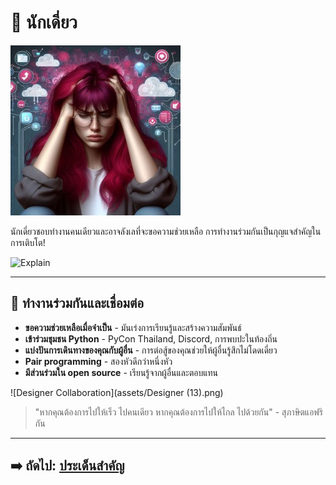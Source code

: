 # 🏃 นักเดี่ยว

![The Soloist](assets/soloist.jpg)

นักเดี่ยวชอบทำงานคนเดียวและอาจลังเลที่จะขอความช่วยเหลือ การทำงานร่วมกันเป็นกุญแจสำคัญในการเติบโต!

![Explain](assets/002explain.gif)  

---

## 🤝 ทำงานร่วมกันและเชื่อมต่อ

- **ขอความช่วยเหลือเมื่อจำเป็น** - มันเร่งการเรียนรู้และสร้างความสัมพันธ์
- **เข้าร่วมชุมชน Python** - PyCon Thailand, Discord, การพบปะในท้องถิ่น
- **แบ่งปันการเดินทางของคุณกับผู้อื่น** - การต่อสู้ของคุณช่วยให้ผู้อื่นรู้สึกไม่โดดเดี่ยว
- **Pair programming** - สองหัวดีกว่าหนึ่งหัว
- **มีส่วนร่วมใน open source** - เรียนรู้จากผู้อื่นและตอบแทน

![Designer Collaboration](assets/Designer (13).png)

> "หากคุณต้องการไปให้เร็ว ไปคนเดียว หากคุณต้องการไปให้ไกล ไปด้วยกัน" - สุภาษิตแอฟริกัน

---

## ➡️ ถัดไป: [ประเด็นสำคัญ](key-takeaways.md)
